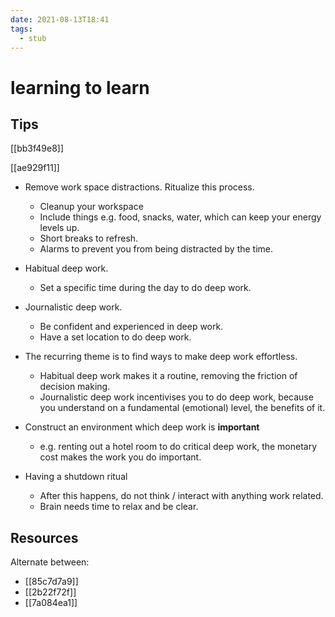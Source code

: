 ```yaml
---
date: 2021-08-13T18:41
tags: 
  - stub
---
```


# learning to learn

## Tips

[[bb3f49e8]]

[[ae929f11]]

- Remove work space distractions. Ritualize this process.
  - Cleanup your workspace
  - Include things e.g. food, snacks, water, which can keep your energy levels up.
  - Short breaks to refresh.
  - Alarms to prevent you from being distracted by the time.

- Habitual deep work.
  - Set a specific time during the day to do deep work.
- Journalistic deep work.
  - Be confident and experienced in deep work.
  - Have a set location to do deep work.
- The recurring theme is to find ways to make deep work effortless.
  - Habitual deep work makes it a routine, removing the friction of decision making.
  - Journalistic deep work incentivises you to do deep work,
    because you understand on a fundamental (emotional) level,
    the benefits of it.
    
- Construct an environment which deep work is **important**
  - e.g. renting out a hotel room to do critical deep work,
    the monetary cost makes the work you do important.
    
- Having a shutdown ritual
  - After this happens, do not think / interact with anything work related.
  - Brain needs time to relax and be clear.

## Resources

Alternate between:
- [[85c7d7a9]]
- [[2b22f72f]]
- [[7a084ea1]] 
